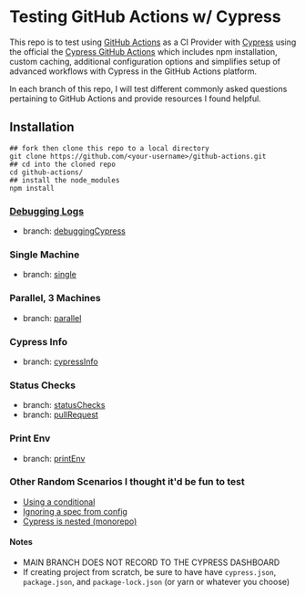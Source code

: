 # Testing GitHub Actions w/ Cypress

This repo is to test using [GitHub Actions](https://docs.github.com/en/actions) as a CI Provider with [Cypress](https://docs.cypress.io/guides/overview/why-cypress) using the official the [Cypress GitHub Actions](https://github.com/marketplace/actions/cypress-io) which includes npm installation, custom caching, additional configuration options and simplifies setup of advanced workflows with Cypress in the GitHub Actions platform.

In each branch of this repo, I will test different commonly asked questions pertaining to GitHub Actions and provide resources I found helpful.

## Installation
```
## fork then clone this repo to a local directory
git clone https://github.com/<your-username>/github-actions.git
## cd into the cloned repo
cd github-actions/
## install the node_modules
npm install
```

### [Debugging Logs](https://docs.cypress.io/guides/references/troubleshooting#Print-DEBUG-logs) 
- branch: [debuggingCypress](https://github.com/conversaShawn/github-actions/tree/debuggingCypress)

### Single Machine
- branch: [single](https://github.com/conversaShawn/github-actions/tree/single)

### Parallel, 3 Machines
- branch: [parallel](https://github.com/conversaShawn/github-actions/tree/parallel)

### Cypress Info
- branch: [cypressInfo](https://github.com/conversaShawn/github-actions/tree/cypressInfo)

### Status Checks
- branch: [statusChecks](https://github.com/conversaShawn/github-actions/tree/statusChecks)
- branch: [pullRequest](https://github.com/conversaShawn/github-actions/tree/pullRequest)

### Print Env
- branch: [printEnv](https://github.com/conversaShawn/github-actions/tree/printEnv)

### Other Random Scenarios I thought it'd be fun to test
- [Using a conditional](https://github.com/conversaShawn/github-actions/tree/conditional)
- [Ignoring a spec from config](https://github.com/conversaShawn/github-actions/tree/ignoreSpecConfig)
- [Cypress is nested (monorepo)](https://github.com/conversaShawn/github-actions/tree/nestedCypress)

#### Notes
- MAIN BRANCH DOES NOT RECORD TO THE CYPRESS DASHBOARD
- If creating project from scratch, be sure to have have `cypress.json`, `package.json`, and `package-lock.json` (or yarn or whatever you choose)